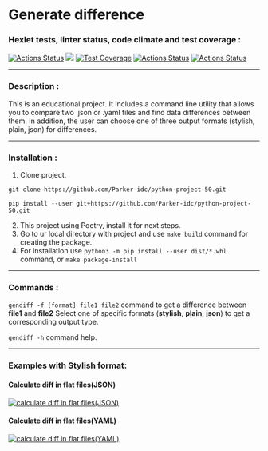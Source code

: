 # Generate difference

### Hexlet tests, linter status, code climate and test coverage :
[![Actions Status](https://github.com/Parker-idc/python-project-50/workflows/hexlet-check/badge.svg)](https://github.com/Parker-idc/python-project-50/actions)
<a href="https://codeclimate.com/github/Parker-idc/python-project-50/maintainability"><img src="https://api.codeclimate.com/v1/badges/bb1fb88528b23e27eae1/maintainability" /></a>
[![Test Coverage](https://api.codeclimate.com/v1/badges/bb1fb88528b23e27eae1/test_coverage)](https://codeclimate.com/github/Parker-idc/python-project-50/test_coverage)
[![Actions Status](https://github.com/Parker-idc/python-project-50/workflows/flake8/badge.svg)](https://github.com/Parker-idc/python-project-50/actions)
[![Actions Status](https://github.com/Parker-idc/python-project-50/workflows/pytest/badge.svg)](https://github.com/Parker-idc/python-project-50/actions)
___

### Description :

This is an educational project. 
It includes a command line utility that allows you to compare two .json or .yaml files and find data differences between them. In addition, the user can choose one of three output formats (stylish, plain, json) for differences.
___

### Installation :

1. Clone project.
```
git clone https://github.com/Parker-idc/python-project-50.git
```
```
pip install --user git+https://github.com/Parker-idc/python-project-50.git
```
2.  This project using Poetry, install it for next steps.
3.  Go to ur local directory with project and use `make build` command for creating the package.
4.  For installation use `python3 -m pip install --user dist/*.whl` command, or `make package-install`
___

### Commands :

`gendiff -f [format] file1 file2` command to get a difference between **file1** and **file2**
Select one of specific formats (**stylish**, **plain**, **json**) to get a corresponding output type.

`gendiff -h` command help.
___

### Examples with Stylish format:



#### Calculate diff in flat files(JSON)
[![calculate diff in flat files(JSON)](https://asciinema.org/a/9ePsOIDnpTzv5kzNZGuR0Ahhl.svg)](https://asciinema.org/a/9ePsOIDnpTzv5kzNZGuR0Ahhl)

#### Calculate diff in flat files(YAML)
[![calculate diff in flat files(YAML)](https://asciinema.org/a/QAqb65VqIGbt3F7VjMYzpbLFx.svg)](https://asciinema.org/a/QAqb65VqIGbt3F7VjMYzpbLFx)

